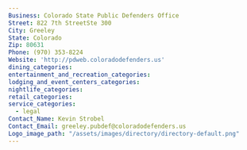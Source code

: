 ```yaml
---
Business: Colorado State Public Defenders Office
Street: 822 7th StreetSte 300
City: Greeley
State: Colorado
Zip: 80631
Phone: (970) 353-8224
Website: 'http://pdweb.coloradodefenders.us'
dining_categories:
entertainment_and_recreation_categories:
lodging_and_event_centers_categories:
nightlife_categories:
retail_categories:
service_categories:
  - legal
Contact_Name: Kevin Strobel
Contact_Email: greeley.pubdef@coloradodefenders.us
Logo_image_path: "/assets/images/directory/directory-default.png"
---
```



